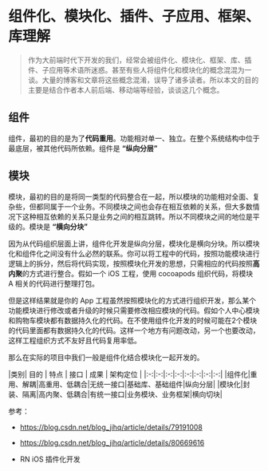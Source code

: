 # 组件化、模块化、插件、子应用、框架、库理解



> 作为大前端时代下开发的我们，经常会被组件化、模块化、框架、库、插件、子应用等术语所迷惑。甚至有些人将组件化和模块化的概念混混为一谈。大量的博客和文章将这些概念混淆，误导了诸多读者。所以本文的目的主要是结合作者本人前后端、移动端等经验，谈谈这几个概念。


## 组件

组件，最初的目的是为了**代码重用**。功能相对单一、独立。在整个系统结构中位于最底层，被其他代码所依赖。组件是 **“纵向分层”**


## 模块

模块，最初的目的是将同一类型的代码整合在一起，所以模块的功能相对全面、复杂些，但都同属于一个业务。不同模块之间也会存在相互依赖的关系，但大多数情况下这种相互依赖的关系只是业务之间的相互跳转。所以不同模块之间的地位是平级的。模块是 **“横向分块”**

因为从代码组织层面上讲，组件化开发是纵向分层，模块化是横向分块。所以模块化和组件化之间没有什么必然的联系。你可以将工程中的代码，按照功能模块进行逻辑上的拆分，然后将代码实现，按照模块化开发的思想，只需相应的代码按照**高内聚**的方式进行整合。假如一个 iOS 工程，使用 cocoapods 组织代码，将模块 A 相关的代码进行整理打包。

但是这样结果就是你的 App 工程虽然按照模块化的方式进行组织开发，那么某个功能模块进行修改或者升级的时候只需要修改相应模块的代码。假如个人中心模块和购物车模块都有数据持久化的代码。在不使用组件化开发的时候可能在2个模块的代码里面都有数据持久化的代码。这样一个地方有问题改动，另一个也要改动，这样工程组织方式不友好且代码复用率低。

那么在实际的项目中我们一般是组件化结合模块化一起开发的。


|类别| 目的 | 特点 | 接口 | 成果 |  架构定位 |
|:-:|:-:|:-:|:-:|:-:|:-:|:-:|:-:|
|组件化|重用、解耦|高重用、低耦合|无统一接口|基础库、基础组件|纵向分层|
|模块化|封装、隔离|高内聚、低耦合|有统一接口|业务模块、业务框架|横向切块|


参考：
- https://blog.csdn.net/blog_jihq/article/details/79191008
- https://blog.csdn.net/blog_jihq/article/details/80669616


- RN iOS 插件化开发